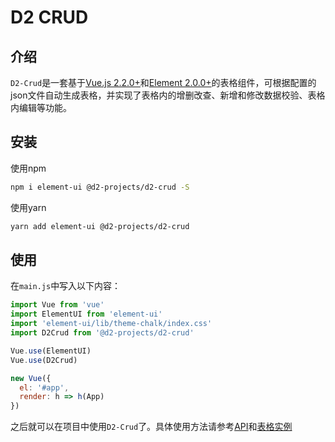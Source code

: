 # D2 CRUD

## 介绍
`D2-Crud`是一套基于[Vue.js 2.2.0+](https://cn.vuejs.org/)和[Element 2.0.0+](http://element-cn.eleme.io/#/zh-CN)的表格组件，可根据配置的json文件自动生成表格，并实现了表格内的增删改查、新增和修改数据校验、表格内编辑等功能。

## 安装
使用npm
``` bash
npm i element-ui @d2-projects/d2-crud -S
```

使用yarn
``` bash
yarn add element-ui @d2-projects/d2-crud
```

## 使用
在`main.js`中写入以下内容：
``` js
import Vue from 'vue'
import ElementUI from 'element-ui'
import 'element-ui/lib/theme-chalk/index.css'
import D2Crud from '@d2-projects/d2-crud'

Vue.use(ElementUI)
Vue.use(D2Crud)

new Vue({
  el: '#app',
  render: h => h(App)
})
```

之后就可以在项目中使用`D2-Crud`了。具体使用方法请参考[API](http://app.d3collection.cn/d2-admin-doc/lastest/zh/ecosystem-d2-crud/)和[表格实例](https://fairyever.gitee.io/d2-admin-preview/#/demo/d2-crud/index)  
